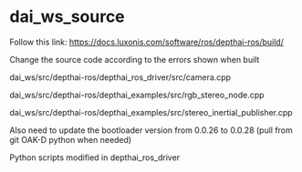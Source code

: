 # dai_ws_source

Follow this link: https://docs.luxonis.com/software/ros/depthai-ros/build/  

Change the source code according to the errors shown when built 

dai_ws/src/depthai-ros/depthai_ros_driver/src/camera.cpp 

dai_ws/src/depthai-ros/depthai_examples/src/rgb_stereo_node.cpp 

dai_ws/src/depthai-ros/depthai_examples/src/stereo_inertial_publisher.cpp 

Also need to update the bootloader version from 0.0.26 to 0.0.28 (pull from git OAK-D python when needed)  

Python scripts modified in depthai_ros_driver
